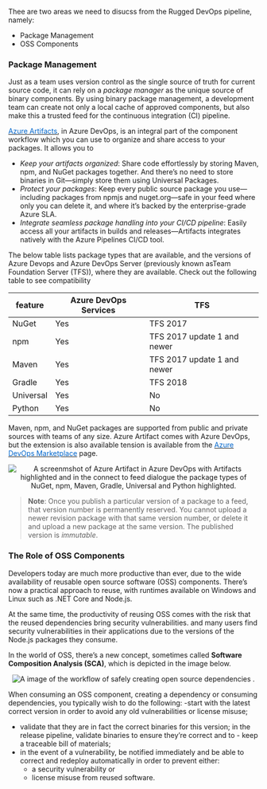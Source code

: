 Thee are two areas we need to disucss from the Rugged DevOps pipeline, namely:
- Package Management
- OSS Components

### Package Management
Just as a team uses version control as the single source of truth for current source code, it can rely on a *package manager* as the unique source of binary components. By using binary package management, a development team can create not only a local cache of approved components, but also make this a trusted feed for the continuous integration (CI) pipeline. 

<a href="https://docs.microsoft.com/en-us/azure/devops/artifacts/overview?view=vsts" target="_blank"><span style="color: #0066cc;" color="#0066cc">Azure Artifacts</span></a>, in Azure DevOps, is an integral part of the component workflow which you can use to organize and share access to your packages. It allows you to  

- *Keep your artifacts organized*: Share code effortlessly by storing Maven, npm, and NuGet packages together. And there’s no need to store binaries in Git—simply store them using Universal Packages.
- *Protect your packages*: Keep every public source package you use—including packages from npmjs and nuget.org—safe in your feed where only you can delete it, and where it’s backed by the enterprise-grade Azure SLA.
- *Integrate seamless package handling into your CI/CD pipeline*: Easily access all your artifacts in builds and releases—Artifacts integrates natively with the Azure Pipelines CI/CD tool.

The below table lists package types that are available, and the versions of Azure Devops and Azure DevOps Server (previously known asTeam Foundation Server (TFS)), where they are available. Check out the following table to see compatibility

|feature|Azure DevOps Services|TFS|
|---|---|---
|NuGet|Yes|TFS 2017|
|npm|Yes|TFS 2017 update 1 and newer|
|Maven|Yes|TFS 2017 update 1 and newer|
|Gradle|Yes|TFS 2018|
|Universal|Yes|No|
|Python|Yes|No|

Maven, npm, and NuGet packages are supported from public and private sources with teams of any size. Azure Artifact comes with Azure DevOps, but the extension is also available tension is available from the <a href="https://marketplace.visualstudio.com/items?itemName=ms.feed" target="_blank"><span style="color: #0066cc;" color="#0066cc">Azure DevOps Marketplace</span></a> page.


<p style="text-align:center;"><img src="../Linked_Image_Files/azartifact1.png" alt="A screenmshot of Azure Artifact in Azure DevOps with Artifacts highlighted and in the connect to feed dialogue the package types of NuGet, npm, Maven, Gradle, Universal and Python highlighted."></p>



> **Note**: Once you publish a particular version of a package to a feed, that version number is permanently reserved. You cannot upload a newer revision package with that same version number, or delete it and upload a new package at the same version. The published version is *immutable*.

### The Role of OSS Components
Developers today are much more productive than ever, due to the wide availability of reusable open source software (OSS) components. There’s now a practical approach to reuse, with runtimes available on Windows and Linux such as .NET Core and Node.js. 

At the same time, the productivity of reusing OSS comes with the risk that the reused dependencies bring security vulnerabilities. and many users find security vulnerabilities in their applications due to the versions of the Node.js packages they consume. 

In the world of OSS, there’s a new concept, sometimes called **Software Composition Analysis (SCA)**, which is depicted in the image below. 

<p style="text-align:center;"><img src="../Linked_Image_Files/ruggeddevops4.png" alt="A image of the workflow of safely creating open source dependencies ."></p>

When consuming an OSS component, creating a dependency or consuming dependencies, you typically wish to do the following:
-start with the latest correct version in order to avoid any old vulnerabilities or license misuse; 
- validate that they are in fact the correct binaries for this version; 
in the release pipeline, validate binaries to ensure they’re correct and to - keep a traceable bill of materials; 
- in the event of a vulnerability, be notified immediately and be able to correct and redeploy automatically in order to prevent either:
    - a security vulnerability 
    or
    - license misuse from reused software.

